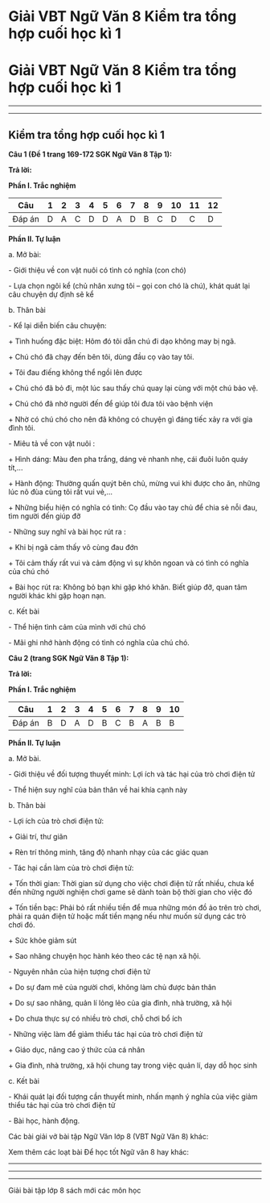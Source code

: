 # Giải VBT Ngữ Văn 8 Kiểm tra tổng hợp cuối học kì 1

# Giải VBT Ngữ Văn 8 Kiểm tra tổng hợp cuối học kì 1

* * *

* * *

## Kiểm tra tổng hợp cuối học kì 1

**Câu 1 (Đề 1 trang 169-172 SGK Ngữ Văn 8 Tập 1):**

**Trả lời:**

**Phần I. Trắc nghiệm**

Câu | 1 | 2 | 3 | 4 | 5 | 6 | 7 | 8 | 9 | 10 | 11 | 12   
---|---|---|---|---|---|---|---|---|---|---|---|---  
Đáp án|  D | A | C | D | D|  A | D | B|  C| D | C|  D   
  
**Phần II. Tự luận**

a. Mở bài: 

\- Giới thiệu về con vật nuôi có tình có nghĩa (con chó) 

\- Lựa chọn ngôi kể (chủ nhân xưng tôi – gọi con chó là chú), khát quát lại câu chuyện dự định sẽ kể 

b. Thân bài 

\- Kể lại diễn biến câu chuyện: 

\+ Tình huống đặc biệt: Hôm đó tôi dẫn chú đi dạo không may bị ngã. 

\+ Chú chó đã chạy đến bên tôi, dùng đầu cọ vào tay tôi. 

\+ Tôi đau điếng không thể ngồi lên được 

\+ Chú chó đã bỏ đi, một lúc sau thấy chú quay lại cùng với một chú bảo vệ. 

\+ Chú chó đã nhờ người đến để giúp tôi đưa tôi vào bệnh viện 

\+ Nhờ có chú chó cho nên đã không có chuyện gì đáng tiếc xảy ra với gia đình tôi. 

\- Miêu tả về con vật nuôi : 

\+ Hình dáng: Màu đen pha trắng, dáng vẻ nhanh nhẹ, cái đuôi luôn quáy tít,... 

\+ Hành động: Thường quấn quýt bên chủ, mừng vui khi được cho ăn, những lúc nô đùa cùng tôi rất vui vẻ,... 

\+ Những biểu hiện có nghĩa có tình: Cọ đầu vào tay chủ để chia sẻ nỗi đau, tìm người đến giúp đỡ 

\- Những suy nghĩ và bài học rút ra : 

\+ Khi bị ngã cảm thấy vô cùng đau đớn 

\+ Tôi cảm thấy rất vui và cảm động vì sự khôn ngoan và có tình có nghĩa của chú chó 

\+ Bài học rút ra: Không bỏ bạn khi gặp khó khăn. Biết giúp đỡ, quan tâm người khác khi gặp hoạn nạn. 

c. Kết bài 

\- Thể hiện tình cảm của mình với chú chó 

\- Mãi ghi nhớ hành động có tình có nghĩa của chú chó. 

**Câu 2 (trang SGK Ngữ Văn 8 Tập 1):**

**Trả lời:**

**Phần I. Trắc nghiệm**

Câu | 1 | 2|  3 | 4 | 5|  6 | 7 | 8 | 9 | 10   
---|---|---|---|---|---|---|---|---|---|---  
Đáp án | B | D | A | D | B | C | B|  A|  B|  B   
  
**Phần II. Tự luận**

a. Mở bài. 

\- Giới thiệu về đối tượng thuyết minh: Lợi ích và tác hại của trò chơi điện tử 

\- Thể hiện suy nghĩ của bản thân về hai khía cạnh này 

b. Thân bài 

\- Lợi ích của trò chơi điện tử: 

\+ Giải trí, thư giãn 

\+ Rèn trí thông minh, tăng độ nhanh nhạy của các giác quan 

\- Tác hại cần làm của trò chơi điện tử: 

\+ Tốn thời gian: Thời gian sử dụng cho việc chơi điện tử rất nhiều, chưa kể đến những người nghiện chơi game sẽ dành toàn bộ thời gian cho việc đó 

\+ Tốn tiền bạc: Phải bỏ rất nhiều tiền để mua những món đồ ảo trên trò chơi, phải ra quán điện tử hoặc mất tiền mạng nếu như muốn sử dụng các trò chơi đó. 

\+ Sức khỏe giảm sút 

\+ Sao nhãng chuyện học hành kéo theo các tệ nạn xã hội. 

\- Nguyên nhân của hiện tượng chơi điện tử 

\+ Do sự đam mê của người chơi, không làm chủ được bản thân 

\+ Do sự sao nhãng, quản lí lỏng lẻo của gia đình, nhà trường, xã hội 

\+ Do chưa thực sự có nhiều trò chơi, chỗ chơi bổ ích 

\- Những việc làm để giảm thiểu tác hại của trò chơi điện tử 

\+ Giáo dục, nâng cao ý thức của cá nhân 

\+ Gia đình, nhà trường, xã hội chung tay trong việc quản lí, dạy dỗ học sinh 

c. Kết bài 

\- Khái quát lại đối tượng cần thuyết minh, nhấn mạnh ý nghĩa của việc giảm thiểu tác hại của trò chơi điện tử 

\- Bài học, hành động. 

Các bài giải vở bài tập Ngữ Văn lớp 8 (VBT Ngữ Văn 8) khác:

Xem thêm các loạt bài Để học tốt Ngữ văn 8 hay khác:

* * *

* * *

* * *

Giải bài tập lớp 8 sách mới các môn học

